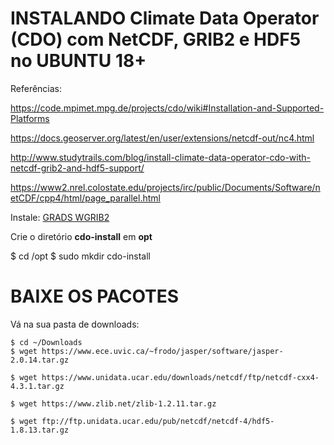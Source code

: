 # INSTALANDO Climate Data Operator (CDO) com NetCDF, GRIB2 e HDF5 no UBUNTU 18+

Referências:

https://code.mpimet.mpg.de/projects/cdo/wiki#Installation-and-Supported-Platforms

https://docs.geoserver.org/latest/en/user/extensions/netcdf-out/nc4.html

http://www.studytrails.com/blog/install-climate-data-operator-cdo-with-netcdf-grib2-and-hdf5-support/

https://www2.nrel.colostate.edu/projects/irc/public/Documents/Software/netCDF/cpp4/html/page_parallel.html

Instale: [GRADS WGRIB2](GRADS_e_WGRIB2.md)


Crie o diretório **cdo-install** em **opt**

$ cd /opt
$ sudo mkdir cdo-install

# BAIXE OS PACOTES

Vá na sua pasta de downloads:

```
$ cd ~/Downloads
$ wget https://www.ece.uvic.ca/~frodo/jasper/software/jasper-2.0.14.tar.gz

$ wget https://www.unidata.ucar.edu/downloads/netcdf/ftp/netcdf-cxx4-4.3.1.tar.gz

$ wget https://www.zlib.net/zlib-1.2.11.tar.gz

$ wget ftp://ftp.unidata.ucar.edu/pub/netcdf/netcdf-4/hdf5-1.8.13.tar.gz


```

